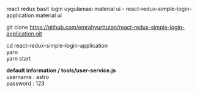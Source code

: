 react redux basit login uygulaması material ui - react-redux-simple-login-application material ui   


git clone https://github.com/emrahyurttutan/react-redux-simple-login-application.git   

cd react-redux-simple-login-application  
yarn   
yarn start  


**default information  / tools/user-service.js**  
username : astro   
password : 123   

